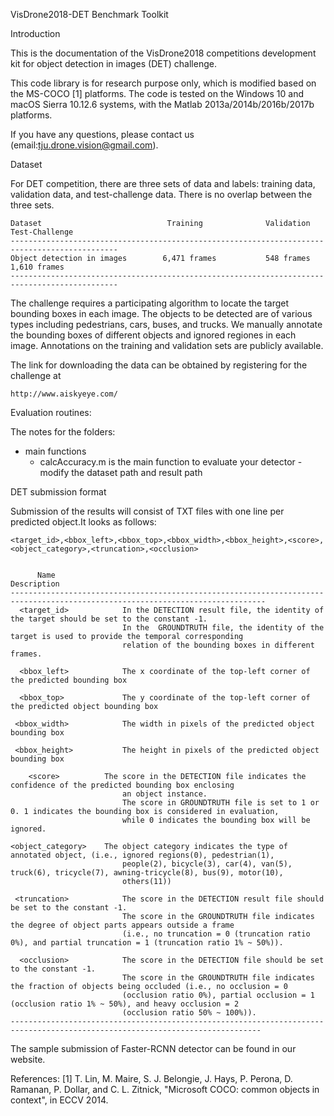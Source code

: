 VisDrone2018-DET Benchmark Toolkit 

Introduction

This is the documentation of the VisDrone2018 competitions development kit for object detection in images (DET) challenge.

This code library is for research purpose only, which is modified based on the MS-COCO [1] platforms. 
The code is tested on the Windows 10 and macOS Sierra 10.12.6 systems, with the Matlab 2013a/2014b/2016b/2017b platforms.

If you have any questions, please contact us (email:tju.drone.vision@gmail.com).


Dataset

For DET competition, there are three sets of data and labels: training data, validation data, 
and test-challenge data. There is no overlap between the three sets. 


    Dataset                            Training              Validation            Test-Challenge
    ----------------------------------------------------------------------------------------------
    Object detection in images        6,471 frames           548 frames             1,610 frames
    ----------------------------------------------------------------------------------------------
    
The challenge requires a participating algorithm to locate the target bounding boxes in each image. The objects to be detected are of various types including pedestrians, cars, buses, and trucks. We manually annotate the bounding boxes of different objects and ignored regiones in each image. Annotations on the training and validation sets are publicly available.

The link for downloading the data can be obtained by registering for the challenge at

    http://www.aiskyeye.com/
 

Evaluation routines:

The notes for the folders:
* main functions
	* calcAccuracy.m is the main function to evaluate your detector
        -modify the dataset path and result path    
    

DET submission format

Submission of the results will consist of TXT files with one line per predicted object.It looks as follows:

    <target_id>,<bbox_left>,<bbox_top>,<bbox_width>,<bbox_height>,<score>,<object_category>,<truncation>,<occlusion>


          Name                                                  Description
    -------------------------------------------------------------------------------------------------------------------------------
      <target_id>	         In the DETECTION result file, the identity of the target should be set to the constant -1. 
                             In the  GROUNDTRUTH file, the identity of the target is used to provide the temporal corresponding 
                             relation of the bounding boxes in different frames.
                              
      <bbox_left>	         The x coordinate of the top-left corner of the predicted bounding box
      
      <bbox_top>	         The y coordinate of the top-left corner of the predicted object bounding box
      
     <bbox_width>	         The width in pixels of the predicted object bounding box
     
     <bbox_height>	         The height in pixels of the predicted object bounding box
     
        <score>	         The score in the DETECTION file indicates the confidence of the predicted bounding box enclosing 
                             an object instance.
                             The score in GROUNDTRUTH file is set to 1 or 0. 1 indicates the bounding box is considered in evaluation, 
                             while 0 indicates the bounding box will be ignored.
                              
    <object_category>	 The object category indicates the type of annotated object, (i.e., ignored regions(0), pedestrian(1), 
                             people(2), bicycle(3), car(4), van(5), truck(6), tricycle(7), awning-tricycle(8), bus(9), motor(10), 
                             others(11))
                              
     <truncation>	         The score in the DETECTION result file should be set to the constant -1.
                             The score in the GROUNDTRUTH file indicates the degree of object parts appears outside a frame 
                             (i.e., no truncation = 0 (truncation ratio 0%), and partial truncation = 1 (truncation ratio 1% ~ 50%)).
                              
      <occlusion>	         The score in the DETECTION file should be set to the constant -1.
                             The score in the GROUNDTRUTH file indicates the fraction of objects being occluded (i.e., no occlusion = 0 
                             (occlusion ratio 0%), partial occlusion = 1 (occlusion ratio 1% ~ 50%), and heavy occlusion = 2 
                             (occlusion ratio 50% ~ 100%)).
    ------------------------------------------------------------------------------------------------------------------------------

The sample submission of Faster-RCNN detector can be found in our website.

References:
[1] T. Lin, M. Maire, S. J. Belongie, J. Hays, P. Perona, D. Ramanan, P. Dollar, and C. L. Zitnick, "Microsoft COCO: common objects in context", in ECCV 2014.
